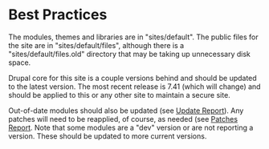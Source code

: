 # Best Practices

The modules, themes and libraries are in "sites/default". The public files for the site are in "sites/default/files", although there is a "sites/default/files.old" directory that may be taking up unnecessary disk space.

Drupal core for this site is a couple versions behind and should be updated to the latest version. The most recent release is 7.41 (which will change) and should be applied to this or any other site to maintain a secure site.

Out-of-date modules should also be updated (see [Update Report](update_report.md)). Any patches will need to be reapplied, of course, as needed (see [Patches Report](patches_report.md). Note that some modules are a "dev" version or are not reporting a version. These should be updated to more current versions.
